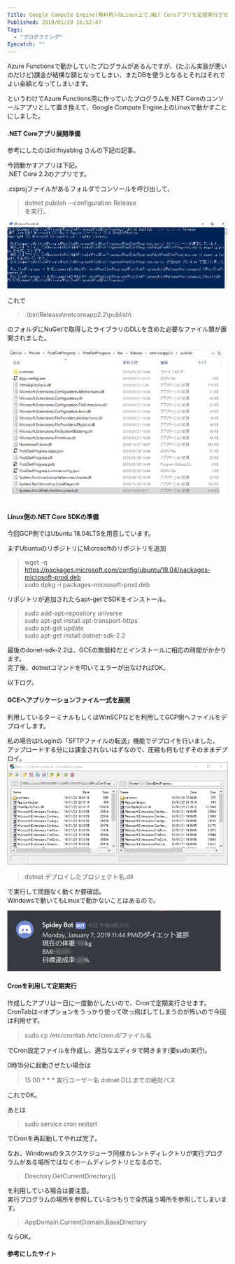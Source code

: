 ```yaml
---
Title: Google Compute Engine(無料枠)のLinux上で.NET Coreアプリを定期実行させる
Published: 2019/01/29 16:52:47
Tags:
  - "プログラミング"
Eyecatch: ""
---
```

Azure Functionsで動かしていたプログラムがあるんですが、(たぶん実装が悪いのだけど)課金が結構な額となってしまい、またDBを使うとなるとそれはそれでよい金額となってしまいます。  

というわけでAzure Functions用に作っていたプログラムを.NET Coreのコンソールアプリとして置き換えて、Google Compute Engine上のLinuxで動かすことにしました。  




#### .NET Coreアプリ展開準備  

参考にしたのはid:fnyablog さんの下記の記事。  

<?# OEmbed "https://www.aruse.net/entry/2018/09/09/135210" /?>

今回動かすアプリは下記。  
.NET Core 2.2のアプリです。  

<?# OEmbed "https://github.com/Ovis/PostDietProgress" /?>

.csprojファイルがあるフォルダでコンソールを呼び出して、  

>dotnet publish --configuration Release  
を実行。  

<?# OEmbed "https://gist.github.com/Ovis/6220760b7fe84b746e721ecdcc4695d8" /?>

![](20190128144742.png)   

これで
> .\bin\Release\netcoreapp2.2\publish\    

のフォルダにNuGetで取得したライブラリのDLLを含めた必要なファイル類が展開されました。  

![](20190128145139.png)   

#### Linux側の.NET Core SDKの準備  

今回GCP側ではUbuntu 18.04LTSを用意しています。  

まずUbuntuのリポジトリにMicrosoftのリポジトリを追加  
> wget -q https://packages.microsoft.com/config/ubuntu/18.04/packages-microsoft-prod.deb  
> sudo dpkg -i packages-microsoft-prod.deb  

リポジトリが追加されたらapt-getでSDKをインストール。  
> sudo add-apt-repository universe  
> sudo apt-get install apt-transport-https  
> sudo apt-get update  
> sudo apt-get install dotnet-sdk-2.2  

最後のdonet-sdk-2.2は、GCEの無償枠だとインストールに相応の時間がかかります。  
完了後、dotnetコマンドを叩いてエラーが出なければOK。  

以下ログ。  

<?# OEmbed "https://gist.github.com/Ovis/394b656630748c00521b385db4bc0603" /?>

#### GCEへアプリケーションファイル一式を展開  

利用しているターミナルもしくはWinSCPなどを利用してGCP側へファイルをデプロイします。  

私の場合はrLoginの「SFTPファイルの転送」機能でデプロイを行いました。  
アップロードする分には課金されないはずなので、圧縮も何もせずそのままデプロイ。  
![](20190128175616.png) 

>dotnet デプロイしたプロジェクト名.dll  

で実行して問題なく動くか要確認。  
Windowsで動いてもLinuxで動かないことはあるので。  

![](20190128185118.png) 

#### Cronを利用して定期実行  

作成したアプリは一日に一度動かしたいので、Cronで定期実行させます。  
CronTabは-rオプションをうっかり使って吹っ飛ばしてしまうのが怖いので今回は利用せず。  

> sudo cp /etc/crontab /etc/cron.d/ファイル名  

でCron設定ファイルを作成し、適当なエディタで開きます(要sudo実行)。  

0時15分に起動させたい場合は  
>15 00 * * *   実行ユーザー名    dotnet DLLまでの絶対パス  

これでOK。  

あとは
>sudo service cron restart  

でCronを再起動してやれば完了。  

なお、Windowsのタスクスケジューラ同様カレントディレクトリが実行プログラムがある場所ではなくホームディレクトリとなるので、  
> Directory.GetCurrentDirectory()  

を利用している場合は要注意。  
実行プログラムの場所を参照しているつもりで全然違う場所を参照してしまいます。  

> AppDomain.CurrentDomain.BaseDirectory  

ならOK。  


#### 参考にしたサイト  

<?# OEmbed "https://dotnet.microsoft.com/download/linux-package-manager/ubuntu18-04/sdk-current" /?>

<?# OEmbed "https://www.aruse.net/entry/2018/09/09/135210" /?>